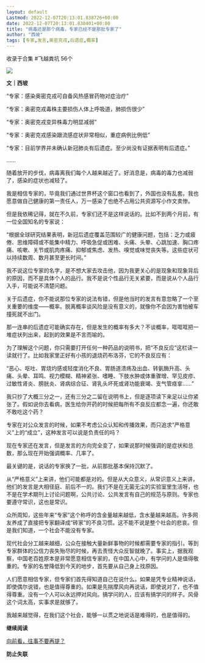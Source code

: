 ```yaml
---
layout: default
Lastmod: 2022-12-07T20:13:01.838726+00:00
date: 2022-12-07T20:13:01.838401+00:00
title: "病毒还是那个病毒，专家已经不是那批专家了"
author: "西坡"
tags: [专家,发言,奥密克戎,后遗症,概率]
---
```


收录于合集 #飞越粪坑 56个

![](https://images.weserv.nl/?url=https%3A//mmbiz.qpic.cn/mmbiz_jpg/ewQwxBMndgySRdRne3FGaJlEgXjJOcIHdicfsk95c1o8skVKul8TM5kTEu0IjxRB0bx7Dx7cfImPVdNBF0q0sPA/640%3Fwx_fmt%3Djpeg)

**文｜西坡**

“专家：感染奥密克戎可自备风热感冒药物对症治疗”

“专家：奥密克戎毒株主要损伤人体上呼吸道，肺损伤很少”

“专家：奥密克戎变异株毒力明显减弱”

“专家：奥密克戎感染跟流感症状非常相似，重症病例比例低”

“专家：目前学界并未确认新冠肺炎有后遗症。至少尚没有证据表明有后遗症。”

……

随着放开的步伐，病毒离我们每个人越来越近了。好消息是，病毒的毒力也减弱了，感染的症状也减轻了。

我是相信专家的，毕竟我们通过世界杯这个窗口也看到了，外国也没有乱套。我也愿意做自己健康的第一责任人，万一感染了也绝不占用公共资源写小作文卖惨。

但是我依稀记得，就在不久前，专家们还不是这样说话的。比如不到两个月前，有一位全国知名的专家说：

“根据全球研究结果表明，新冠后遗症覆盖范围较广的健康问题，包括：乏力或疲倦、思维障碍或不能集中精力、呼吸急促或困难、头痛、头晕、心跳加速、胸口疼痛、咳嗽、关节或肌肉疼痛、抑郁或焦虑、发热、嗅觉或味觉丧失等。这些症状可以持续数周、数月甚至更长时间。”

我不说这位专家的名字，是不想大家去攻击他，因为我更关心的是现象和现象背后的原因，而不是具体个人的品行。我不是说个性品行无关紧要，而是说从个人品行入手，可能说不清楚问题。

关于后遗症，你不能说那位专家的说法有错，但是他当时的发言有意忽略了一个至关重要的维度——概率。脱离概率谈风险是没有意义的，就像你不会因为害怕被车撞死就不出门。

那一连串的后遗症可能确实存在，但是发生的概率有多大？不谈概率，哐哐哐把一堆症状列出来，起到的效果是不言而喻的。

为了理解这个问题，你只需要打开任何一种药品的说明书，把“不良反应”这栏读一读就行了。比如我家里正好有小孩的退烧药布洛芬，它的不良反应有：

“恶心、呕吐、胃烧灼感或轻度消化不良、胃肠道溃疡及出血、转氨酶升高、头痛、头晕、耳鸣、视力模糊、精神紧张、嗜睡、下肢水肿或体重骤增、罕见皮疹、过敏性肾炎、膀胱炎、肾病综合征、肾乳头坏死或肾功能衰竭、支气管痉挛……”

我只抄了大概三分之一，还有三分之二留在说明书上，但是逐项读下来足以让你紧张了。假如说你去看病，医生给你开药的时候把每所有不良反应都念一遍，你还敢不敢吃这个药？

专家在对公众发言的时候，如果不考虑公众认知和传播效果，而只追求“严格意义”上的“成立”，这种发言可以说是负责任的吗？

现在专家还在发言，但是发言的方向完全变了，如果说那时候强调的是症状和总数，那么现在开始强调概率、几率了。

最关键的是，说话的专家换了一批，从前那批基本保持沉默了。

从“严格意义”上来讲，他们可能都是对的。但是从大众意义，从常识意义上来讲，他们的发言是大相径庭、前后不一的。我们不是在无菌无尘的实验室里生活呀，也不是在学术期刊上讨论问题啊，公共讨论、公共发言有自己的规范与原则。专家也要遵守常识，这也是常识。

众所周知，这些年来“专家”这个称呼的含金量越来越低，含水量越来越高。许多网友养成了直接把专家翻译成“砖家”的不良习惯。这不能不说是整个社会的悲哀。但是我们知道，一个社会不能没有专家。

现代社会分工越来越细，公众在接触大量新鲜事物的时候都需要专家的指引。等到专家群体的公信力丧失殆尽的时候，再去责怪大众反智就晚了。事实上，据我观察，中国老百姓原本是非常愿意相信专家的，在中国人心中，有学问的人是值得敬重的。专家的名誉降低到今天的地步，首先要从自己身上找原因。

人们愿意相信专家，但专家们首先得知道自己在说什么。如果是凭专业精神说话，即使偶尔说错，也是值得尊重的。如果是先揣摩风向再说话，即使说对了，也不值得尊重。没有一个人可以永远押对风向。搞学问的人，应该有搞学问的样子。风骨这个词太高，实事求是就够了。

我越来越觉得，在我们这个社会，能够一以贯之地说话是难得的，也是值得的。

**继续阅读**

[向前看，往事不要再提？](http://mp.weixin.qq.com/s?__biz=MzA3MTQ3MzY4Nw==&mid=2648102382&idx=1&sn=50afb5c56d0949cca9613c789d33f232&chksm=870f7a96b078f3800eb9993c9060547bc3c3c9d9e65ee649f741346ef315288b59f2fe7d2e81&scene=21#wechat_redirect)

**防止失联**

